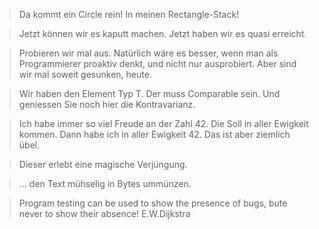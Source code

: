> Da kommt ein Circle rein! In meinen Rectangle-Stack!

> Jetzt können wir es kaputt machen. Jetzt haben wir es quasi erreicht.

> Probieren wir mal aus. Natürlich wäre es besser, wenn man als Programmierer proaktiv denkt,
> und nicht nur ausprobiert. Aber sind wir mal soweit gesunken, heute.

> Wir haben den Element Typ T. Der muss Comparable sein. Und geniessen Sie noch hier die Kontravarianz.

> Ich habe immer so viel Freude an der Zahl 42. Die Soll in aller Ewigkeit kommen.
> Dann habe ich in aller Ewigkeit 42. Das ist aber ziemlich übel.

> Dieser erlebt eine magische Verjüngung.

> ... den Text mühselig in Bytes ummünzen.


> Program testing can be used to show the presence of bugs, bute never to show their absence! E.W.Dijkstra

 